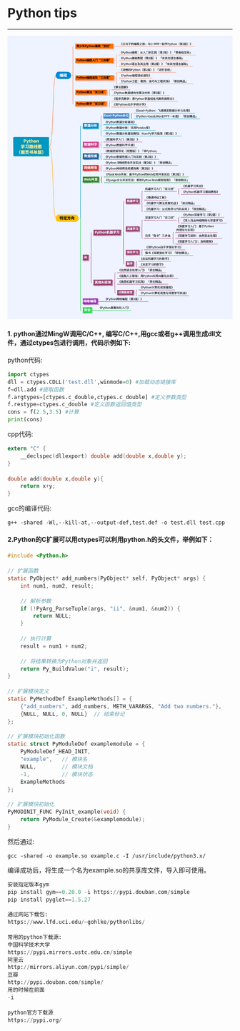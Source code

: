 
# Python tips
-------------------
![python图灵书单](./img/python图灵书单.png)

#### 1. python通过MingW调用C/C++, 编写C/C++,用gcc或者g++调用生成dll文件，通过ctypes包进行调用，代码示例如下:
python代码:
``` python
import ctypes
dll = ctypes.CDLL('test.dll',winmode=0) #加载动态链接库
f=dll.add #提取函数
f.argtypes=[ctypes.c_double,ctypes.c_double] #定义参数类型
f.restype=ctypes.c_double #定义函数返回值类型
cons = f(2.5,3.5) #计算
print(cons)
```
cpp代码:
```c
extern "C" {
	__declspec(dllexport) double add(double x,double y);
}

double add(double x,double y){
	return x+y;
}
```
gcc的编译代码:
```shell
g++ -shared -Wl,--kill-at,--output-def,test.def -o test.dll test.cpp
```

#### 2.Python的C扩展可以用ctypes可以利用python.h的头文件，举例如下：
``` C
#include <Python.h>

// 扩展函数
static PyObject* add_numbers(PyObject* self, PyObject* args) {
    int num1, num2, result;

    // 解析参数
    if (!PyArg_ParseTuple(args, "ii", &num1, &num2)) {
        return NULL;
    }

    // 执行计算
    result = num1 + num2;

    // 将结果转换为Python对象并返回
    return Py_BuildValue("i", result);
}

// 扩展模块定义
static PyMethodDef ExampleMethods[] = {
    {"add_numbers", add_numbers, METH_VARARGS, "Add two numbers."},
    {NULL, NULL, 0, NULL}  // 结束标记
};

// 扩展模块初始化函数
static struct PyModuleDef examplemodule = {
    PyModuleDef_HEAD_INIT,
    "example",   // 模块名
    NULL,        // 模块文档
    -1,          // 模块状态
    ExampleMethods
};

// 扩展模块初始化
PyMODINIT_FUNC PyInit_example(void) {
    return PyModule_Create(&examplemodule);
}
```
然后通过:
``` shell
gcc -shared -o example.so example.c -I /usr/include/python3.x/

```
编译成功后，将生成一个名为example.so的共享库文件，导入即可使用。

```python
安装指定版本gym
pip install gym==0.20.0 -i https://pypi.douban.com/simple
pip install pyglet==1.5.27

通过网站下载包:
https://www.lfd.uci.edu/~gohlke/pythonlibs/

常用的python下载源:
中国科学技术大学
https://pypi.mirrors.ustc.edu.cn/simple 
阿里云
http://mirrors.aliyun.com/pypi/simple/
豆瓣
http://pypi.douban.com/simple/
用的时候在前面
-i

python官方下载源
https://pypi.org/
```

